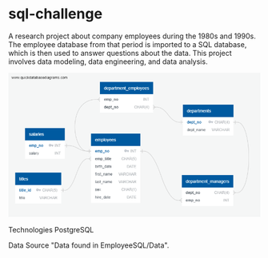 # sql-challenge
A research project about company employees during the 1980s and 1990s. The employee database from that period is imported to a SQL database, which is then used to answer questions about the data. This project involves data modeling, data engineering, and data analysis.

![My Image](EmployeeSQL/ERD.png)

Technologies
PostgreSQL

Data Source
"Data found in EmployeeSQL/Data".



